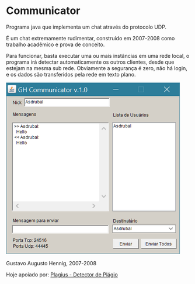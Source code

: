 # Communicator
Programa java que implementa um chat através do protocolo UDP.


É um chat extremamente rudimentar, construído em 2007-2008 como trabalho acadêmico e prova de conceito.

Para funcionar, basta executar uma ou mais instâncias em uma rede local, o programa irá detectar automaticamente os outros clientes, desde que estejam na mesma sub rede. Obviamente a segurança é zero, não há login, e os dados são transferidos pela rede em texto plano.

![alt text](https://raw.githubusercontent.com/GustavoHennig/Communicator/master/communicator.png "Communicator")

Gustavo Augusto Hennig, 2007-2008

Hoje apoiado por: [Plagius - Detector de Plágio](http://www.plagius.com)
